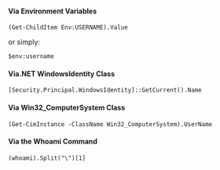 #### Via Environment Variables

~~~ 
(Get-ChildItem Env:USERNAME).Value
~~~ 

or simply:
~~~ 
$env:username
~~~ 

#### Via.NET WindowsIdentity Class

~~~ 
[Security.Principal.WindowsIdentity]::GetCurrent().Name
~~~ 

#### Via Win32_ComputerSystem Class
~~~ 
(Get-CimInstance -ClassName Win32_ComputerSystem).UserName
~~~ 

#### Via the Whoami Command
~~~ 
(whoami).Split("\")[1]
~~~ 